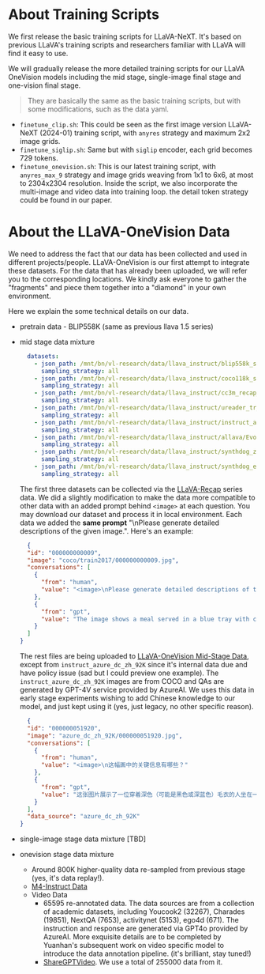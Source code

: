 # About Training Scripts

We first release the basic training scripts for LLaVA-NeXT. It's based on previous LLaVA's training scripts and researchers familiar with LLaVA will find it easy to use.

We will gradually release the more detailed training scripts for our LLaVA OneVision models including the mid stage, single-image final stage and one-vision final stage.
> They are basically the same as the basic training scripts, but with some modifications, such as the data yaml.

- `finetune_clip.sh`: This could be seen as the first image version LLaVA-NeXT (2024-01) training script, with `anyres` strategy and maximum 2x2 image grids.
- `finetune_siglip.sh`: Same but with `siglip` encoder, each grid becomes 729 tokens.
- `finetune_onevision.sh`: This is our latest training script, with `anyres_max_9` strategy and image grids weaving from 1x1 to 6x6, at most to 2304x2304 resolution. Inside the script, we also incorporate the multi-image and video data into training loop. the detail token strategy could be found in our paper.

# About the LLaVA-OneVision Data

We need to address the fact that our data has been collected and used in different projects/people. LLaVA-OneVision is our first attempt to integrate these datasets. For the data that has already been uploaded, we will refer you to the corresponding locations. We kindly ask everyone to gather the "fragments" and piece them together into a "diamond" in your own environment. 

Here we explain the some technical details on our data. 

- pretrain data - BLIP558K (same as previous llava 1.5 series)
- mid stage data mixture
  ```yaml
    datasets:
      - json_path: /mnt/bn/vl-research/data/llava_instruct/blip558k_stage1.5_finetune_w_prompt.json
        sampling_strategy: all
      - json_path: /mnt/bn/vl-research/data/llava_instruct/coco118k_stage1.5_finetune_w_prompt.json
        sampling_strategy: all
      - json_path: /mnt/bn/vl-research/data/llava_instruct/cc3m_recap_data_prompt_v2.json
        sampling_strategy: all
      - json_path: /mnt/bn/vl-research/data/llava_instruct/ureader_tr_sft.json
        sampling_strategy: all
      - json_path: /mnt/bn/vl-research/data/llava_instruct/instruct_azure_dc_zh_92K.json
        sampling_strategy: all
      - json_path: /mnt/bn/vl-research/data/llava_instruct/allava/Evol-Instruct-GPT4-Turbo-143K.json
        sampling_strategy: all
      - json_path: /mnt/bn/vl-research/data/llava_instruct/synthdog_zh/synthdog_zh_100k.json
        sampling_strategy: all
      - json_path: /mnt/bn/vl-research/data/llava_instruct/synthdog_en/synthdog_en_100k.json
        sampling_strategy: all  
  ```
  The first three datasets can be collected via the [LLaVA-Recap](https://huggingface.co/collections/lmms-lab/llava-next-6623288e2d61edba3ddbf5ff) series data. We did a slightly modification to make the data more compatible to other data with an added prompt behind `<image>` at each question. You may download our dataset and process it in local environment. Each data we added the **same prompt** "\nPlease generate detailed descriptions of the given image.". Here's an example:
  ```json
    {
    "id": "000000000009",
    "image": "coco/train2017/000000000009.jpg",
    "conversations": [
      {
        "from": "human",
        "value": "<image>\nPlease generate detailed descriptions of the given image."
      },
      {
        "from": "gpt",
        "value": "The image shows a meal served in a blue tray with compartments. In the top left compartment, there is a slice of bread with a spread that appears to be butter, accompanied by a few almonds and a slice of what looks like a baked potato or sweet potato. The top right compartment contains a variety of fruits, including what seems to be pineapple, orange slices, and possibly a piece of melon.\n\nIn the bottom left compartment, there is a piece of bread with a spread that could be butter or margarine, and a small portion of what might be a meatball or a similar type of meat covered in a sauce. The bottom right compartment contains a serving of broccoli, which appears to be steamed or lightly cooked.\n\nThe meal is presented in a way that suggests it is a balanced meal, with a variety of food groups represented carbohydrates (bread), protein (meatball), healthy fats (almonds and butter), and fruits and vegetables (broccoli and the fruit assortment). The image is a close-up photograph with a focus on the food, and the colors are vibrant, indicating freshness."
      }
    ]
  }
  ```

  The rest files are being uploaded to [LLaVA-OneVision Mid-Stage Data](https://huggingface.co/datasets/lmms-lab/LLaVA-OneVision-Mid-Data), except from `instruct_azure_dc_zh_92K` since it's internal data due and have policy issue (sad but I could preview one example). The `instruct_azure_dc_zh_92K` images are from COCO and QAs are generated by GPT-4V service provided by AzureAI. We uses this data in early stage experiments wishing to add Chinese knowledge to our model, and just kept using it (yes, just legacy, no other specific reason).
  ```json
    {
    "id": "000000051920",
    "image": "azure_dc_zh_92K/000000051920.jpg",
    "conversations": [
      {
        "from": "human",
        "value": "<image>\n这幅画中的关键信息有哪些？"
      },
      {
        "from": "gpt",
        "value": "这张图片展示了一位穿着深色（可能是黑色或深蓝色）毛衣的人坐在一张桌子前，正在用右手拿着一片披萨。披萨看起来有多种配料，包括绿色的菠菜和橙红色的番茄，放在一个银色的圆形披萨盘上。披萨盘上还剩下大约六片披萨。在背景中，可以看到一个穿着浅色衣服的人站在柜台后面，柜台上方有一个黑板菜单，上面用白色粉笔写着菜单项，但是字迹不清晰，无法阅读。整个场景看起来像是在一个披萨店内部，环境显得比较休闲。"
      }
    ],
    "data_source": "azure_dc_zh_92K"
  }
  ```

- single-image stage data mixture [TBD]
- onevision stage data mixture

  - Around 800K higher-quality data re-sampled from previous stage (yes, it's data replay!). 
  - [M4-Instruct Data](https://huggingface.co/datasets/lmms-lab/M4-Instruct-Data)
  - Video Data
    - 65595 re-annotated data. The data sources are from a collection of academic datasets, including Youcook2 (32267), Charades (19851), NextQA (7653), activitynet (5153), ego4d (671). The instruction and response are generated via GPT4o provided by AzureAI. More exquisite details are to be completed by Yuanhan's subsequent work on video specific model to introduce the data annotation pipeline. (it's brilliant, stay tuned!)
    - [ShareGPTVideo](https://huggingface.co/ShareGPTVideo). We use a total of 255000 data from it.
